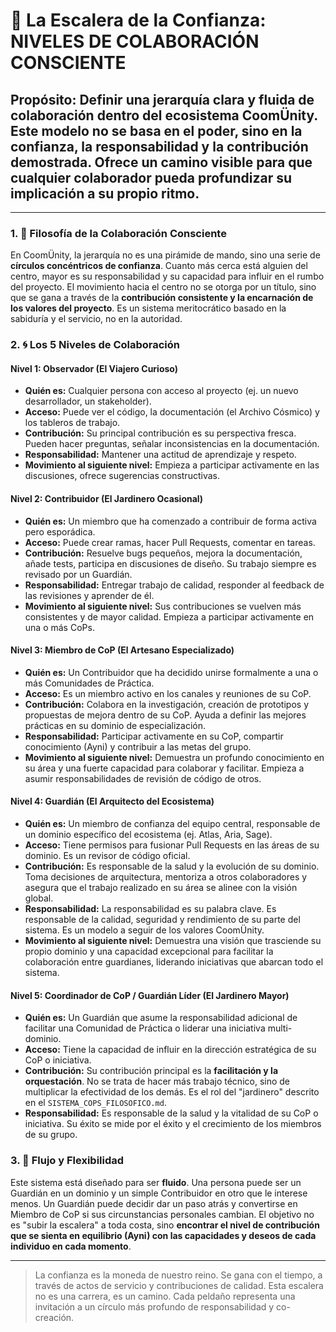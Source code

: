 # 🌳 La Escalera de la Confianza: NIVELES DE COLABORACIÓN CONSCIENTE

## **Propósito:** Definir una jerarquía clara y fluida de colaboración dentro del ecosistema CoomÜnity. Este modelo no se basa en el poder, sino en la **confianza, la responsabilidad y la contribución demostrada**. Ofrece un camino visible para que cualquier colaborador pueda profundizar su implicación a su propio ritmo.

---

### **1. 📜 Filosofía de la Colaboración Consciente**

En CoomÜnity, la jerarquía no es una pirámide de mando, sino una serie de **círculos concéntricos de confianza**. Cuanto más cerca está alguien del centro, mayor es su responsabilidad y su capacidad para influir en el rumbo del proyecto. El movimiento hacia el centro no se otorga por un título, sino que se gana a través de la **contribución consistente y la encarnación de los valores del proyecto**. Es un sistema meritocrático basado en la sabiduría y el servicio, no en la autoridad.

### **2. 🌀 Los 5 Niveles de Colaboración**

#### **Nivel 1: Observador (El Viajero Curioso)**
-   **Quién es:** Cualquier persona con acceso al proyecto (ej. un nuevo desarrollador, un stakeholder).
-   **Acceso:** Puede ver el código, la documentación (el Archivo Cósmico) y los tableros de trabajo.
-   **Contribución:** Su principal contribución es su perspectiva fresca. Pueden hacer preguntas, señalar inconsistencias en la documentación.
-   **Responsabilidad:** Mantener una actitud de aprendizaje y respeto.
-   **Movimiento al siguiente nivel:** Empieza a participar activamente en las discusiones, ofrece sugerencias constructivas.

#### **Nivel 2: Contribuidor (El Jardinero Ocasional)**
-   **Quién es:** Un miembro que ha comenzado a contribuir de forma activa pero esporádica.
-   **Acceso:** Puede crear ramas, hacer Pull Requests, comentar en tareas.
-   **Contribución:** Resuelve bugs pequeños, mejora la documentación, añade tests, participa en discusiones de diseño. Su trabajo siempre es revisado por un Guardián.
-   **Responsabilidad:** Entregar trabajo de calidad, responder al feedback de las revisiones y aprender de él.
-   **Movimiento al siguiente nivel:** Sus contribuciones se vuelven más consistentes y de mayor calidad. Empieza a participar activamente en una o más CoPs.

#### **Nivel 3: Miembro de CoP (El Artesano Especializado)**
-   **Quién es:** Un Contribuidor que ha decidido unirse formalmente a una o más Comunidades de Práctica.
-   **Acceso:** Es un miembro activo en los canales y reuniones de su CoP.
-   **Contribución:** Colabora en la investigación, creación de prototipos y propuestas de mejora dentro de su CoP. Ayuda a definir las mejores prácticas en su dominio de especialización.
-   **Responsabilidad:** Participar activamente en su CoP, compartir conocimiento (Ayni) y contribuir a las metas del grupo.
-   **Movimiento al siguiente nivel:** Demuestra un profundo conocimiento en su área y una fuerte capacidad para colaborar y facilitar. Empieza a asumir responsabilidades de revisión de código de otros.

#### **Nivel 4: Guardián (El Arquitecto del Ecosistema)**
-   **Quién es:** Un miembro de confianza del equipo central, responsable de un dominio específico del ecosistema (ej. Atlas, Aria, Sage).
-   **Acceso:** Tiene permisos para fusionar Pull Requests en las áreas de su dominio. Es un revisor de código oficial.
-   **Contribución:** Es responsable de la salud y la evolución de su dominio. Toma decisiones de arquitectura, mentoriza a otros colaboradores y asegura que el trabajo realizado en su área se alinee con la visión global.
-   **Responsabilidad:** La responsabilidad es su palabra clave. Es responsable de la calidad, seguridad y rendimiento de su parte del sistema. Es un modelo a seguir de los valores CoomÜnity.
-   **Movimiento al siguiente nivel:** Demuestra una visión que trasciende su propio dominio y una capacidad excepcional para facilitar la colaboración entre guardianes, liderando iniciativas que abarcan todo el sistema.

#### **Nivel 5: Coordinador de CoP / Guardián Líder (El Jardinero Mayor)**
-   **Quién es:** Un Guardián que asume la responsabilidad adicional de facilitar una Comunidad de Práctica o liderar una iniciativa multi-dominio.
-   **Acceso:** Tiene la capacidad de influir en la dirección estratégica de su CoP o iniciativa.
-   **Contribución:** Su contribución principal es la **facilitación y la orquestación**. No se trata de hacer más trabajo técnico, sino de multiplicar la efectividad de los demás. Es el rol del "jardinero" descrito en el `SISTEMA_COPS_FILOSOFICO.md`.
-   **Responsabilidad:** Es responsable de la salud y la vitalidad de su CoP o iniciativa. Su éxito se mide por el éxito y el crecimiento de los miembros de su grupo.

### **3. 🌱 Flujo y Flexibilidad**

Este sistema está diseñado para ser **fluido**. Una persona puede ser un Guardián en un dominio y un simple Contribuidor en otro que le interese menos. Un Guardián puede decidir dar un paso atrás y convertirse en Miembro de CoP si sus circunstancias personales cambian. El objetivo no es "subir la escalera" a toda costa, sino **encontrar el nivel de contribución que se sienta en equilibrio (Ayni) con las capacidades y deseos de cada individuo en cada momento**.

---

> La confianza es la moneda de nuestro reino. Se gana con el tiempo, a través de actos de servicio y contribuciones de calidad. Esta escalera no es una carrera, es un camino. Cada peldaño representa una invitación a un círculo más profundo de responsabilidad y co-creación. 
